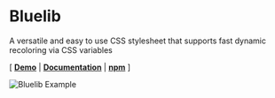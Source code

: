 # Bluelib

A versatile and easy to use CSS stylesheet that supports fast dynamic recoloring via CSS variables

\[ [**Demo**](https://gh.steffo.eu/bluelib) | [**Documentation**](https://github.com/Steffo99/bluelib/wiki) | [**npm**](https://www.npmjs.com/package/@steffo/bluelib) \]

![Bluelib Example](https://user-images.githubusercontent.com/1540885/158146553-05a5638c-01ae-45ef-a5a4-46e5e091b36b.png "Bluelib Example")
